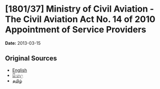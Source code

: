 # [1801/37] Ministry of Civil Aviation - The Civil Aviation Act No. 14 of 2010 Appointment of Service Providers

**Date:** 2013-03-15

## Original Sources

- [English](https://documents.gov.lk/view/extra-gazettes/2013/3/1801-37_E.pdf)
- [සිංහල](https://documents.gov.lk/view/extra-gazettes/2013/3/1801-37_S.pdf)
- [தமிழ்](https://documents.gov.lk/view/extra-gazettes/2013/3/1801-37_T.pdf)
